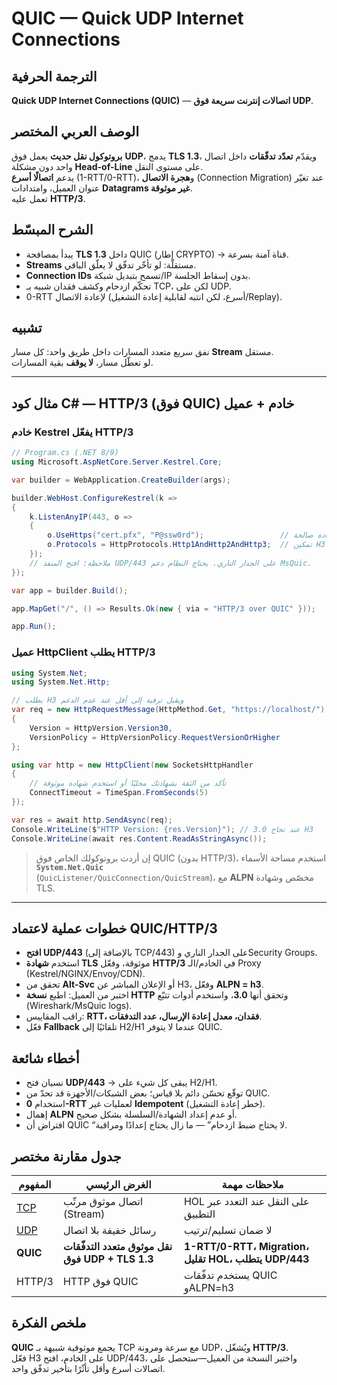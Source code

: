 # **QUIC — Quick UDP Internet Connections**

## الترجمة الحرفية  
**Quick UDP Internet Connections (QUIC)** — **اتصالات إنترنت سريعة فوق UDP**.

## الوصف العربي المختصر  
**بروتوكول نقل حديث** يعمل فوق **UDP**، يدمج **TLS 1.3**، ويقدّم **تعدّد تدفّقات** داخل اتصال واحد دون مشكلة **Head-of-Line** على مستوى النقل.  
يدعم **اتصالًا أسرع** (1-RTT/‎0-RTT)، و**هجرة الاتصال** (Connection Migration) عند تغيّر عنوان العميل، وامتدادات **Datagrams غير موثوقة**.  
تعمل عليه **HTTP/3**.

## الشرح المبسّط  
- يبدأ بمصافحة **TLS 1.3** داخل QUIC (إطار CRYPTO) → قناة آمنة بسرعة.  
- **Streams** مستقلّة: لو تأخّر تدفّق لا يعلّق الباقي.  
- **Connection IDs** تسمح بتبديل شبكة/IP بدون إسقاط الجلسة.  
- تحكّم ازدحام وكشف فقدان شبيه بـ TCP، لكن على UDP.  
- 0-RTT لإعادة الاتصال (أسرع، لكن انتبه لقابلية إعادة التشغيل/Replay).

## تشبيه  
نفق سريع متعدد المسارات داخل طريق واحد: كل مسار **Stream** مستقل.  
لو تعطّل مسار، **لا يوقف** بقية المسارات.

---

## مثال كود C# — HTTP/3 (فوق QUIC) خادم + عميل

### خادم Kestrel يفعّل HTTP/3
```csharp
// Program.cs (.NET 8/9)
using Microsoft.AspNetCore.Server.Kestrel.Core;

var builder = WebApplication.CreateBuilder(args);

builder.WebHost.ConfigureKestrel(k =>
{
    k.ListenAnyIP(443, o =>
    {
        o.UseHttps("cert.pfx", "P@ssw0rd");                 // شهادة صالحة
        o.Protocols = HttpProtocols.Http1AndHttp2AndHttp3;  // تمكين H3 فوق QUIC
    });
    // ملاحظة: افتح المنفذ UDP/443 على الجدار الناري. يحتاج النظام دعم MsQuic.
});

var app = builder.Build();

app.MapGet("/", () => Results.Ok(new { via = "HTTP/3 over QUIC" }));

app.Run();
```

### عميل HttpClient يطلب HTTP/3
```csharp
using System.Net;
using System.Net.Http;

// يطلب H3 ويقبل ترقية إلى أقل عند عدم الدعم
var req = new HttpRequestMessage(HttpMethod.Get, "https://localhost/")
{
    Version = HttpVersion.Version30,
    VersionPolicy = HttpVersionPolicy.RequestVersionOrHigher
};

using var http = new HttpClient(new SocketsHttpHandler
{
    // تأكد من الثقة بشهادتك محليًا أو استخدم شهادة موثوقة
    ConnectTimeout = TimeSpan.FromSeconds(5)
});

var res = await http.SendAsync(req);
Console.WriteLine($"HTTP Version: {res.Version}"); // 3.0 عند نجاح H3
Console.WriteLine(await res.Content.ReadAsStringAsync());
```

> إن أردت بروتوكولك الخاص فوق QUIC (بدون HTTP/3)، استخدم مساحة الأسماء **`System.Net.Quic`**  
> (‎`QuicListener/QuicConnection/QuicStream`)، مع **ALPN** مخصّص وشهادة TLS.

---

## خطوات عملية لاعتماد QUIC/HTTP/3
- **افتح UDP/443** (بالإضافة إلى TCP/443) على الجدار الناري وSecurity Groups.  
- استخدم **شهادة TLS** موثوقة، وفعّل **HTTP/3** في الخادم/الـ Proxy (Kestrel/NGINX/Envoy/CDN).  
- تحقق من **Alt-Svc** أو الإعلان المباشر عن H3، وفعّل **ALPN = h3**.  
- اختبر من العميل: اطبع **نسخة HTTP** وتحقق أنها **3.0**، واستخدم أدوات تتبّع (Wireshark/MsQuic logs).  
- راقب المقاييس: **RTT، فقدان، معدل إعادة الإرسال، عدد التدفقات**.  
- فعّل **Fallback** تلقائيًا إلى H2/H1 عندما لا يتوفر QUIC.

## أخطاء شائعة
- نسيان فتح **UDP/443** → يبقى كل شيء على H2/H1.  
- توقّع تحسّن دائم بلا قياس؛ بعض الشبكات/الأجهزة قد تحدّ من QUIC.  
- استخدام **0-RTT** لعمليات غير **Idempotent** (خطر إعادة التشغيل).  
- إهمال **ALPN** أو عدم إعداد الشهادة/السلسلة بشكل صحيح.  
- افتراض أن QUIC “لا يحتاج ضبط ازدحام” — ما زال يحتاج إعدادًا ومراقبة.

## جدول مقارنة مختصر

| المفهوم | الغرض الرئيسي | ملاحظات مهمة |
|---|---|---|
| [TCP](tcp.md) | اتصال موثوق مرتّب (Stream) | HOL على النقل عند التعدد عبر التطبيق |
| [UDP](udp.md) | رسائل خفيفة بلا اتصال | لا ضمان تسليم/ترتيب |
| **QUIC** | **نقل موثوق متعدد التدفّقات فوق UDP + TLS 1.3** | **1-RTT/0-RTT، Migration، تقليل HOL، يتطلب UDP/443** |
| HTTP/3 | HTTP فوق QUIC | يستخدم تدفّقات QUIC وALPN=h3 |

## ملخص الفكرة  
**QUIC** يجمع موثوقية شبيهة بـ TCP مع سرعة ومرونة UDP، ويُشغّل **HTTP/3**.  
فعّل H3 على الخادم، افتح UDP/443، واختبر النسخة من العميل—ستحصل على اتصالات أسرع وأقل تأثّرًا بتأخير تدفّق واحد.
